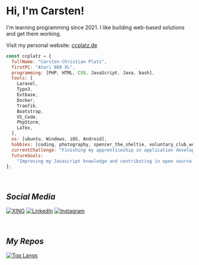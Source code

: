 # Hi, I'm Carsten!

I'm learning programming since 2021. I like building web-based solutions and get them working.

Visit my personal website: [ccplatz.de](https://ccplatz.de)

```javascript
const ccplatz = {
  fullName: "Carsten-Christian Platz",
  firstPC: "Atari 800 XL",
  programming: [PHP, HTML, CSS, JavaScript, Java, bash],
  tools: [
    Laravel,
    Typo3,
    Extbase,
    Docker,
    Traefik,
    Bootstrap,
    VS_Code,
    PhpStorm,
    LaTex,
  ],
  os: [ubuntu, Windows, iOS, Android],
  hobbies: [coding, photography, spencer_the_sheltie, voluntary_club_work],
  currentChallenge: "Finishing my apprenticeship in application development.",
  futureGoals:
    "Improving my Javascript knowledge and contributing in open source projects",
};
```

<br>

## _Social Media_

[![XING](https://img.shields.io/badge/xing-%23006567.svg?style=for-the-badge&logo=xing&logoColor=white)](https://www.xing.com/profile/CarstenChristian_Platz/cv)
[![LinkedIn](https://img.shields.io/badge/linkedin-%230077B5.svg?style=for-the-badge&logo=linkedin&logoColor=white)](https://www.linkedin.com/in/carsten-christian-platz-7707aa279/)
[![Instagram](https://img.shields.io/badge/Instagram-%23E4405F.svg?style=for-the-badge&logo=Instagram&logoColor=white)](https://www.instagram.com/ccplatz/)

<br>

## _My Repos_

[![Top Langs](https://github-readme-stats.vercel.app/api/top-langs/?username=ccplatz&theme=dark&hide_border=false&no-bg=true&no-frame=true&langs_count=10)](https://github.com/anuraghazra/github-readme-stats)
